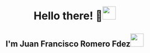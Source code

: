 <h1 align="center"><b>Hello there! 👋</b><img src="https://media.giphy.com/media/hvRJCLFzcasrR4ia7z/giphy.gif" width="35"></h1>
<h2 align="center"><b>I'm Juan Francisco Romero Fdez</b><img src="https://media.giphy.com/media/hvRJCLFzcasrR4ia7z/giphy.gif" width="35"></h2>

<!--
**juanfranfdezGit/juanfranfdezGit** is a ✨ _special_ ✨ repository because its `README.md` (this file) appears on your GitHub profile.

Here are some ideas to get you started:

- 🔭 I’m currently working on ...
- 🌱 I’m currently learning ...
- 👯 I’m looking to collaborate on ...
- 🤔 I’m looking for help with ...
- 💬 Ask me about ...
- 📫 How to reach me: ...
- 😄 Pronouns: ...
- ⚡ Fun fact: ...
-->
